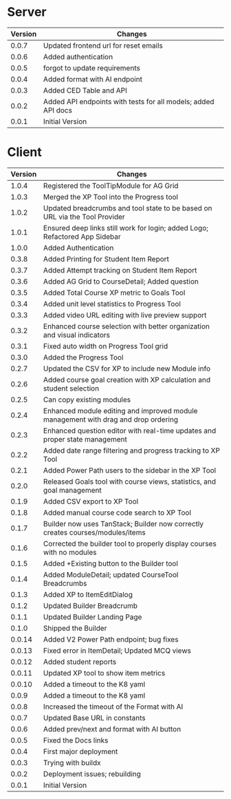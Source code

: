 # Server

| Version | Changes                                                       |
| ------- | ------------------------------------------------------------- |
| 0.0.7   | Updated frontend url for reset emails                         |
| 0.0.6   | Added authentication                                          |
| 0.0.5   | forgot to update requirements                                 |
| 0.0.4   | Added format with AI endpoint                                 |
| 0.0.3   | Added CED Table and API                                       |
| 0.0.2   | Added API endpoints with tests for all models; added API docs |
| 0.0.1   | Initial Version                                               |

# Client

| Version | Changes                                                                            |
| ------- | ---------------------------------------------------------------------------------- |
| 1.0.4   | Registered the ToolTipModule for AG Grid                                           |
| 1.0.3   | Merged the XP Tool into the Progress tool                                          |
| 1.0.2   | Updated breadcrumbs and tool state to be based on URL via the Tool Provider        |
| 1.0.1   | Ensured deep links still work for login; added Logo; Refactored App Sidebar        |
| 1.0.0   | Added Authentication                                                               |
| 0.3.8   | Added Printing for Student Item Report                                             |
| 0.3.7   | Added Attempt tracking on Student Item Report                                      |
| 0.3.6   | Added AG Grid to CourseDetail; Added question                                      |
| 0.3.5   | Added Total Course XP metric to Goals Tool                                         |
| 0.3.4   | Added unit level statistics to Progress Tool                                       |
| 0.3.3   | Added video URL editing with live preview support                                  |
| 0.3.2   | Enhanced course selection with better organization and visual indicators           |
| 0.3.1   | Fixed auto width on Progress Tool grid                                             |
| 0.3.0   | Added the Progress Tool                                                            |
| 0.2.7   | Updated the CSV for XP to include new Module info                                  |
| 0.2.6   | Added course goal creation with XP calculation and student selection               |
| 0.2.5   | Can copy existing modules                                                          |
| 0.2.4   | Enhanced module editing and improved module management with drag and drop ordering |
| 0.2.3   | Enhanced question editor with real-time updates and proper state management        |
| 0.2.2   | Added date range filtering and progress tracking to XP Tool                        |
| 0.2.1   | Added Power Path users to the sidebar in the XP Tool                               |
| 0.2.0   | Released Goals tool with course views, statistics, and goal management             |
| 0.1.9   | Added CSV export to XP Tool                                                        |
| 0.1.8   | Added manual course code search to XP Tool                                         |
| 0.1.7   | Builder now uses TanStack; Builder now correctly creates courses/modules/items     |
| 0.1.6   | Corrected the builder tool to properly display courses with no modules             |
| 0.1.5   | Added +Existing button to the Builder tool                                         |
| 0.1.4   | Added ModuleDetail; updated CourseTool Breadcrumbs                                 |
| 0.1.3   | Added XP to ItemEditDialog                                                         |
| 0.1.2   | Updated Builder Breadcrumb                                                         |
| 0.1.1   | Updated Builder Landing Page                                                       |
| 0.1.0   | Shipped the Builder                                                                |
| 0.0.14  | Added V2 Power Path endpoint; bug fixes                                            |
| 0.0.13  | Fixed error in ItemDetail; Updated MCQ views                                       |
| 0.0.12  | Added student reports                                                              |
| 0.0.11  | Updated XP tool to show item metrics                                               |
| 0.0.10  | Added a timeout to the K8 yaml                                                     |
| 0.0.9   | Added a timeout to the K8 yaml                                                     |
| 0.0.8   | Increased the timeout of the Format with AI                                        |
| 0.0.7   | Updated Base URL in constants                                                      |
| 0.0.6   | Added prev/next and format with AI button                                          |
| 0.0.5   | Fixed the Docs links                                                               |
| 0.0.4   | First major deployment                                                             |
| 0.0.3   | Trying with buildx                                                                 |
| 0.0.2   | Deployment issues; rebuilding                                                      |
| 0.0.1   | Initial Version                                                                    |
